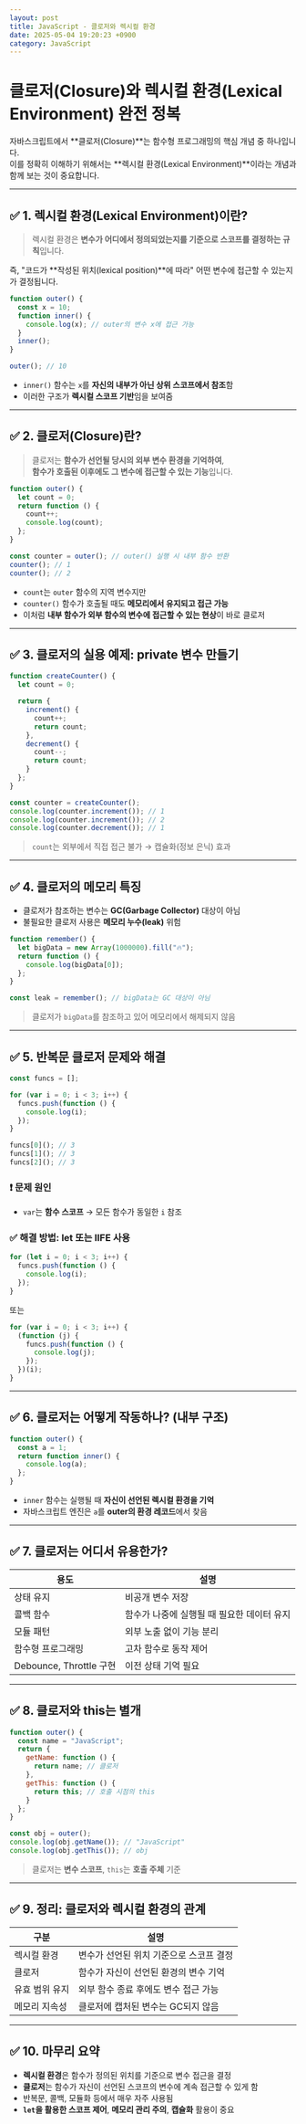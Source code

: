 ```yaml
---
layout: post
title: JavaScript - 클로저와 렉시컬 환경
date: 2025-05-04 19:20:23 +0900
category: JavaScript
---
```

# 클로저(Closure)와 렉시컬 환경(Lexical Environment) 완전 정복

자바스크립트에서 **클로저(Closure)**는 함수형 프로그래밍의 핵심 개념 중 하나입니다.  
이를 정확히 이해하기 위해서는 **렉시컬 환경(Lexical Environment)**이라는 개념과 함께 보는 것이 중요합니다.

---

## ✅ 1. 렉시컬 환경(Lexical Environment)이란?

> 렉시컬 환경은 **변수가 어디에서 정의되었는지를 기준으로 스코프를 결정하는 규칙**입니다.

즉, "코드가 **작성된 위치(lexical position)**에 따라" 어떤 변수에 접근할 수 있는지가 결정됩니다.

```js
function outer() {
  const x = 10;
  function inner() {
    console.log(x); // outer의 변수 x에 접근 가능
  }
  inner();
}

outer(); // 10
```

- `inner()` 함수는 `x`를 **자신의 내부가 아닌 상위 스코프에서 참조**함
- 이러한 구조가 **렉시컬 스코프 기반**임을 보여줌

---

## ✅ 2. 클로저(Closure)란?

> 클로저는 **함수가 선언될 당시의 외부 변수 환경을 기억하여**,  
> **함수가 호출된 이후에도 그 변수에 접근할 수 있는 기능**입니다.

```js
function outer() {
  let count = 0;
  return function () {
    count++;
    console.log(count);
  };
}

const counter = outer(); // outer() 실행 시 내부 함수 반환
counter(); // 1
counter(); // 2
```

- `count`는 `outer` 함수의 지역 변수지만
- `counter()` 함수가 호출될 때도 **메모리에서 유지되고 접근 가능**
- 이처럼 **내부 함수가 외부 함수의 변수에 접근할 수 있는 현상**이 바로 클로저

---

## ✅ 3. 클로저의 실용 예제: private 변수 만들기

```js
function createCounter() {
  let count = 0;

  return {
    increment() {
      count++;
      return count;
    },
    decrement() {
      count--;
      return count;
    }
  };
}

const counter = createCounter();
console.log(counter.increment()); // 1
console.log(counter.increment()); // 2
console.log(counter.decrement()); // 1
```

> `count`는 외부에서 직접 접근 불가 → 캡슐화(정보 은닉) 효과

---

## ✅ 4. 클로저의 메모리 특징

- 클로저가 참조하는 변수는 **GC(Garbage Collector)** 대상이 아님
- 불필요한 클로저 사용은 **메모리 누수(leak)** 위험

```js
function remember() {
  let bigData = new Array(1000000).fill("🔥");
  return function () {
    console.log(bigData[0]);
  };
}

const leak = remember(); // bigData는 GC 대상이 아님
```

> 클로저가 `bigData`를 참조하고 있어 메모리에서 해제되지 않음

---

## ✅ 5. 반복문 클로저 문제와 해결

```js
const funcs = [];

for (var i = 0; i < 3; i++) {
  funcs.push(function () {
    console.log(i);
  });
}

funcs[0](); // 3
funcs[1](); // 3
funcs[2](); // 3
```

### ❗ 문제 원인
- `var`는 **함수 스코프** → 모든 함수가 동일한 `i` 참조

### ✅ 해결 방법: let 또는 IIFE 사용

```js
for (let i = 0; i < 3; i++) {
  funcs.push(function () {
    console.log(i);
  });
}
```

또는

```js
for (var i = 0; i < 3; i++) {
  (function (j) {
    funcs.push(function () {
      console.log(j);
    });
  })(i);
}
```

---

## ✅ 6. 클로저는 어떻게 작동하나? (내부 구조)

```js
function outer() {
  const a = 1;
  return function inner() {
    console.log(a);
  };
}
```

- `inner` 함수는 실행될 때 **자신이 선언된 렉시컬 환경을 기억**
- 자바스크립트 엔진은 `a`를 **outer의 환경 레코드**에서 찾음

---

## ✅ 7. 클로저는 어디서 유용한가?

| 용도                     | 설명 |
|--------------------------|------|
| 상태 유지                | 비공개 변수 저장 |
| 콜백 함수                | 함수가 나중에 실행될 때 필요한 데이터 유지 |
| 모듈 패턴                | 외부 노출 없이 기능 분리 |
| 함수형 프로그래밍         | 고차 함수로 동작 제어 |
| Debounce, Throttle 구현 | 이전 상태 기억 필요 |

---

## ✅ 8. 클로저와 this는 별개

```js
function outer() {
  const name = "JavaScript";
  return {
    getName: function () {
      return name; // 클로저
    },
    getThis: function () {
      return this; // 호출 시점의 this
    }
  };
}

const obj = outer();
console.log(obj.getName()); // "JavaScript"
console.log(obj.getThis()); // obj
```

> 클로저는 **변수 스코프**, `this`는 **호출 주체** 기준

---

## ✅ 9. 정리: 클로저와 렉시컬 환경의 관계

| 구분             | 설명 |
|------------------|------|
| 렉시컬 환경       | 변수가 선언된 위치 기준으로 스코프 결정 |
| 클로저            | 함수가 자신이 선언된 환경의 변수 기억 |
| 유효 범위 유지     | 외부 함수 종료 후에도 변수 접근 가능 |
| 메모리 지속성     | 클로저에 캡처된 변수는 GC되지 않음 |

---

## ✅ 10. 마무리 요약

- **렉시컬 환경**은 함수가 정의된 위치를 기준으로 변수 접근을 결정
- **클로저**는 함수가 자신이 선언된 스코프의 변수에 계속 접근할 수 있게 함
- 반복문, 콜백, 모듈화 등에서 매우 자주 사용됨
- **`let`을 활용한 스코프 제어**, **메모리 관리 주의**, **캡슐화** 활용이 중요